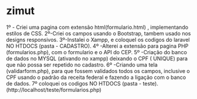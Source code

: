 # zimut
1º - Criei uma pagina com extensão html(formulario.html) , implementando estilos de CSS.
2º-Criei os campos usando o Bootstrap, tambem usado nos designs responsivos.
3º-Instalei o Xampp, e  coloqueI os codigos do laravel NO HTDOCS (pasta - CADASTRO).
4º -Alterei a extensão para pagina PHP (formularios.php),  com o formulario e o API do CEP.
5º -Criação do banco de dados no MYSQL (ativando no xampp) deixando o CPF ( UNIQUE) para que não possa ser repetido no cadastro.
6º -Criando uma tela (validarform.php), para que fossem validados todos os campos, inclusive o CPF usando o padrão da receita federal e fazendo a ligação com o banco de dados.
7º coloquei os codigos NO HTDOCS (pasta - teste).
(http://localhost/teste/formularios.php)
